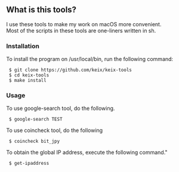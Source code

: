 ## What is this tools?
I use these tools to make my work on macOS more convenient.  
Most of the scripts in these tools are one-liners written in sh.

### Installation
To install the program on /usr/local/bin, run the following command:

```
 $ git clone https://github.com/keix/keix-tools
 $ cd keix-tools
 $ make install
```

### Usage
To use google-search tool, do the following.

```
 $ google-search TEST
```

To use coincheck tool, do the following

```
 $ coincheck bit_jpy
```

To obtain the global IP address, execute the following command."

```
 $ get-ipaddress
```

